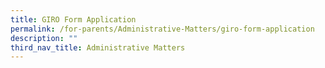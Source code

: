 ```yaml
---
title: GIRO Form Application
permalink: /for-parents/Administrative-Matters/giro-form-application
description: ""
third_nav_title: Administrative Matters
---
```

